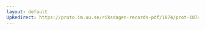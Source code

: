 ```yaml
---
layout: default
UpRedirect: https://pruto.im.uu.se/riksdagen-records-pdf/1874/prot-1874--ak--309/prot-1874--ak--309_005.pdf
---
```

